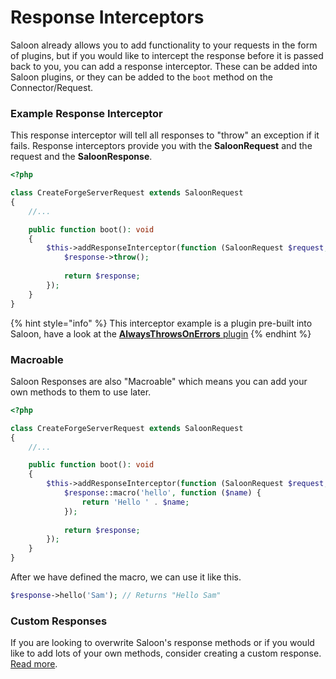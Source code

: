 # Response Interceptors

Saloon already allows you to add functionality to your requests in the form of plugins, but if you would like to intercept the response before it is passed back to you, you can add a response interceptor. These can be added into Saloon plugins, or they can be added to the `boot` method on the Connector/Request.

### Example Response Interceptor

This response interceptor will tell all responses to "throw" an exception if it fails. Response interceptors provide you with the **SaloonRequest** and the request and the **SaloonResponse**.&#x20;

```php
<?php

class CreateForgeServerRequest extends SaloonRequest
{
    //...

    public function boot(): void
    {
        $this->addResponseInterceptor(function (SaloonRequest $request, SaloonResponse $response) {
            $response->throw();
    
            return $response;
        });
    }
}
```

{% hint style="info" %}
This interceptor example is a plugin pre-built into Saloon, have a look at the [**AlwaysThrowsOnErrors** plugin](../the-basics/plugins.md#available-plugins)
{% endhint %}

### Macroable

Saloon Responses are also "Macroable" which means you can add your own methods to them to use later.&#x20;

```php
<?php

class CreateForgeServerRequest extends SaloonRequest
{
    //...

    public function boot(): void
    {
        $this->addResponseInterceptor(function (SaloonRequest $request, SaloonResponse $response) {
            $response::macro('hello', function ($name) {
                return 'Hello ' . $name;
            });
    
            return $response;
        });
    }
}
```

After we have defined the macro, we can use it like this.

```php
$response->hello('Sam'); // Returns "Hello Sam" 
```

### Custom Responses&#x20;

If you are looking to overwrite Saloon's response methods or if you would like to add lots of your own methods, consider creating a custom response. [Read more](../the-basics/responses/#custom-responses).
